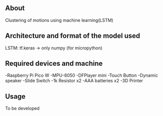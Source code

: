 ## About

Clustering of motions using machine learning(LSTM)

## Architecture and format of the model used

LSTM: tf.keras -> only numpy (for micropython)

## Required devices and machine

-Raspberry Pi Pico W
-MPU-6050
-DFPlayer mini
-Touch Button
-Dynamic speaker
-Slide Switch
-1k Resistor x2
-AAA batteries x2
-3D Printer

## Usage

To be developed

